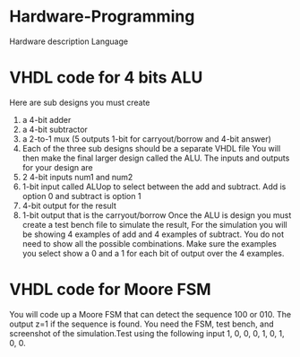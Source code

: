 # Hardware-Programming
 Hardware description Language
 # VHDL code for 4 bits ALU
 Here are sub designs you must create
1. a 4-bit adder
2. a 4-bit subtractor
3. a 2-to-1 mux (5 outputs 1-bit for carryout/borrow and 4-bit answer)
4. Each of the three sub designs should be a separate VHDL file
You will then make the final larger design called the ALU. The inputs and outputs for your design are
1. 2 4-bit inputs num1 and num2
2. 1-bit input called ALUop to select between the add and subtract. Add is option 0 and subtract is option 1
3. 4-bit output for the result
4. 1-bit output that is the carryout/borrow 
Once the ALU is design you must create a test bench file to simulate the result,
For the simulation you will be showing 4 examples of add and 4 examples of subtract. You do not need to show all the possible combinations. Make sure the examples you select show a 0 and a 1 for each bit of output over the 4 examples.
 # VHDL code for Moore FSM 
You will code up a Moore FSM that can detect the sequence 100 or 010. The output z=1 if the sequence is found.
You need the FSM, test bench, and screenshot of the simulation.Test using the following input 1, 0, 0, 0, 1, 0, 1, 0, 0.
